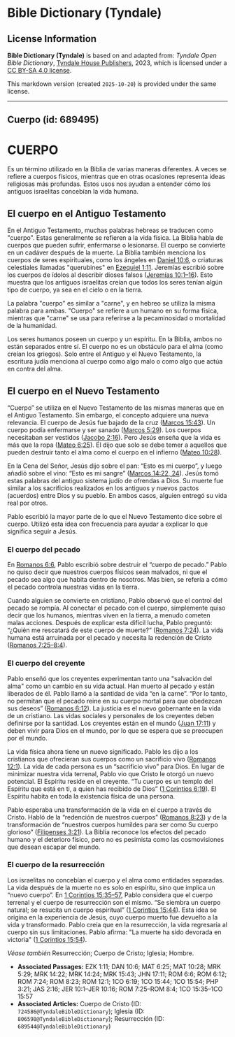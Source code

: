 # Bible Dictionary (Tyndale)

## License Information

**Bible Dictionary (Tyndale)** is based on and adapted from: _Tyndale Open Bible Dictionary_, [Tyndale House Publishers](https://tyndaleopenresources.com/), 2023, which is licensed under a [CC BY-SA 4.0 license](https://creativecommons.org/licenses/by-sa/4.0/legalcode.en).

This markdown version (created `2025-10-20`) is provided under the same license.



--------------------------------

## Cuerpo (id: 689495)

CUERPO
======

Es un término utilizado en la Biblia de varias maneras diferentes. A veces se refiere a cuerpos físicos, mientras que en otras ocasiones representa ideas religiosas más profundas. Estos usos nos ayudan a entender cómo los antiguos israelitas concebían la vida humana.

El cuerpo en el Antiguo Testamento
----------------------------------

En el Antiguo Testamento, muchas palabras hebreas se traducen como "cuerpo". Estas generalmente se refieren a la vida física. La Biblia habla de cuerpos que pueden sufrir, enfermarse o lesionarse. El cuerpo se convierte en un cadáver después de la muerte. La Biblia también menciona los cuerpos de seres espirituales, como los ángeles en [Daniel 10:6](https://ref.ly/Dan10:6), o criaturas celestiales llamadas "querubines" en [Ezequiel 1:11](https://ref.ly/Ezek1:11). Jeremías escribió sobre los cuerpos de ídolos al describir dioses falsos ([Jeremías 10:1–16](https://ref.ly/Jer10:1-Jer10:16)). Esto muestra que los antiguos israelitas creían que todos los seres tenían algún tipo de cuerpo, ya sea en el cielo o en la tierra.

La palabra "cuerpo" es similar a "carne", y en hebreo se utiliza la misma palabra para ambas. "Cuerpo" se refiere a un humano en su forma física, mientras que "carne" se usa para referirse a la pecaminosidad o mortalidad de la humanidad.

Los seres humanos poseen un cuerpo y un espíritu. En la Biblia, ambos no están separados entre sí. El cuerpo no es un obstáculo para el alma (como creían los griegos). Solo entre el Antiguo y el Nuevo Testamento, la escritura judía menciona al cuerpo como algo malo o como algo que actúa en contra del alma.

El cuerpo en el Nuevo Testamento
--------------------------------

“Cuerpo” se utiliza en el Nuevo Testamento de las mismas maneras que en el Antiguo Testamento. Sin embargo, el concepto adquiere una nueva relevancia. El cuerpo de Jesús fue bajado de la cruz ([Marcos 15:43](https://ref.ly/Mark15:43)). Un cuerpo podía enfermarse y ser sanado ([Marcos 5:29](https://ref.ly/Mark5:29)). Los cuerpos necesitaban ser vestidos ([Jacobo 2:16](https://ref.ly/Jas2:16)). Pero Jesús enseña que la vida es más que la ropa ([Mateo 6:25](https://ref.ly/Matt6:25)). Él dijo que solo se debe temer a aquellos que pueden destruir tanto el alma como el cuerpo en el infierno ([Mateo 10:28](https://ref.ly/Matt10:28)).

En la Cena del Señor, Jesús dijo sobre el pan: “Esto es mi cuerpo”, y luego añadió sobre el vino: “Esto es mi sangre” ([Marcos 14:22, 24](https://ref.ly/Mark14:22,Mark14:24)). Jesús tomó estas palabras del antiguo sistema judío de ofrendas a Dios. Su muerte fue similar a los sacrificios realizados en los antiguos y nuevos pactos (acuerdos) entre Dios y su pueblo. En ambos casos, alguien entregó su vida real por otros.

Pablo escribió la mayor parte de lo que el Nuevo Testamento dice sobre el cuerpo. Utilizó esta idea con frecuencia para ayudar a explicar lo que significa seguir a Jesús.

### El cuerpo del pecado

En [Romanos 6:6](https://ref.ly/Rom6:6), Pablo escribió sobre destruir el “cuerpo de pecado.” Pablo no quiso decir que nuestros cuerpos físicos sean malvados, ni que el pecado sea algo que habita dentro de nosotros. Más bien, se refería a cómo el pecado controla nuestras vidas en la tierra.

Cuando alguien se convierte en cristiano, Pablo observó que el control del pecado se rompía. Al conectar el pecado con el cuerpo, simplemente quiso decir que los humanos, mientras viven en la tierra, a menudo cometen malas acciones. Después de explicar esta difícil lucha, Pablo preguntó: “¿Quién me rescatará de este cuerpo de muerte?” ([Romanos 7:24](https://ref.ly/Rom7:24)). La vida humana está arruinada por el pecado y necesita la redención de Cristo ([Romanos 7:25–8:4](https://ref.ly/Rom7:25-Rom8:4)).

### El cuerpo del creyente

Pablo enseñó que los creyentes experimentan tanto una "salvación del alma" como un cambio en su vida actual. Han muerto al pecado y están liberados de él. Pablo llamó a la santidad de vida “en la carne”. “Por lo tanto, no permitan que el pecado reine en su cuerpo mortal para que obedezcan sus deseos” ([Romanos 6:12](https://ref.ly/Rom6:12)). La justicia es el nuevo gobernante en la vida de un cristiano. Las vidas sociales y personales de los creyentes deben definirse por la santidad. Los creyentes están en el mundo ([Juan 17:11](https://ref.ly/John17:11)) y deben vivir para Dios en el mundo, por lo que se espera que se preocupen por el mundo.

La vida física ahora tiene un nuevo significado. Pablo les dijo a los cristianos que ofrecieran sus cuerpos como un sacrificio vivo ([Romanos 12:1](https://ref.ly/Rom12:1)). La vida de cada persona es un “sacrificio vivo” para Dios. En lugar de minimizar nuestra vida terrenal, Pablo vio que Cristo le otorgó un nuevo potencial. El Espíritu reside en el creyente. “Tu cuerpo es un templo del Espíritu que está en ti, a quien has recibido de Dios” ([1 Corintios 6:19](https://ref.ly/1Cor6:19)). El Espíritu habita en toda la existencia física de una persona.

Pablo esperaba una transformación de la vida en el cuerpo a través de Cristo. Habló de la “redención de nuestros cuerpos” ([Romanos 8:23](https://ref.ly/Rom8:23)) y de la transformación de “nuestros cuerpos humildes para ser como Su cuerpo glorioso” ([Filipenses 3:21](https://ref.ly/Phil3:21)). La Biblia reconoce los efectos del pecado humano y el deterioro físico, pero no es pesimista como las cosmovisiones que desean escapar del mundo.

### El cuerpo de la resurrección

Los israelitas no concebían el cuerpo y el alma como entidades separadas. La vida después de la muerte no es solo en espíritu, sino que implica un “nuevo cuerpo”. En [1 Corintios 15:35–57](https://ref.ly/1Cor15:35-1Cor15:57), Pablo considera que el cuerpo terrenal y el cuerpo de resurrección son el mismo. “Se siembra un cuerpo natural; se resucita un cuerpo espiritual” ([1 Corintios 15:44](https://ref.ly/1Cor15:44)). Esta idea se origina en la experiencia de Jesús, cuyo cuerpo muerto fue devuelto a la vida y transformado. Pablo creía que en la resurrección, la vida regresaría al cuerpo sin sus limitaciones. Pablo afirma: "La muerte ha sido devorada en victoria" ([1 Corintios 15:54](https://ref.ly/1Cor15:54)).

*Véase también* Resurrección; Cuerpo de Cristo; Iglesia; Hombre.

* **Associated Passages:** EZK 1:11; DAN 10:6; MAT 6:25; MAT 10:28; MRK 5:29; MRK 14:22; MRK 14:24; MRK 15:43; JHN 17:11; ROM 6:6; ROM 6:12; ROM 7:24; ROM 8:23; ROM 12:1; 1CO 6:19; 1CO 15:44; 1CO 15:54; PHP 3:21; JAS 2:16; JER 10:1–JER 10:16; ROM 7:25–ROM 8:4; 1CO 15:35–1CO 15:57
* **Associated Articles:** Cuerpo de Cristo (ID: `724586@TyndaleBibleDictionary`); Iglesia (ID: `806598@TyndaleBibleDictionary`); Resurrección (ID: `689544@TyndaleBibleDictionary`)

